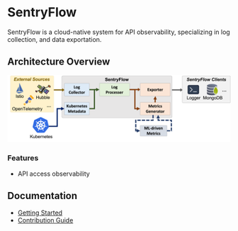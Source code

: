 # SentryFlow

SentryFlow is a cloud-native system for API observability, specializing in log collection, and data
exportation.

## Architecture Overview

![SentryFlow_Overview](docs/sentryflow_overview.png)

### Features

- API access observability

[//]: # (- Production of API Metrics)

[//]: # (- AI-driven API Classification &#40;Inference&#41;)

## Documentation

- [Getting Started](docs/getting_started.md)
- [Contribution Guide](docs/CONTRIBUTING.md)
